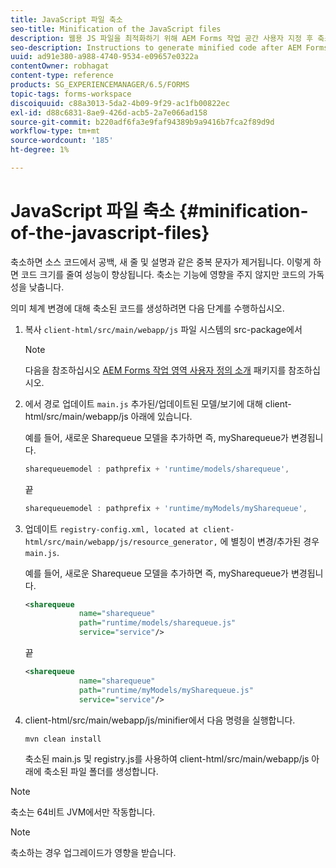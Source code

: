 ```yaml
---
title: JavaScript 파일 축소
seo-title: Minification of the JavaScript files
description: 웹용 JS 파일을 최적화하기 위해 AEM Forms 작업 공간 사용자 지정 후 축소된 코드를 생성하는 지침입니다.
seo-description: Instructions to generate minified code after AEM Forms workspace customizations to optimize the JS files for the web.
uuid: ad91e380-a988-4740-9534-e09657e0322a
contentOwner: robhagat
content-type: reference
products: SG_EXPERIENCEMANAGER/6.5/FORMS
topic-tags: forms-workspace
discoiquuid: c88a3013-5da2-4b09-9f29-ac1fb00822ec
exl-id: d88c6831-8ae9-426d-acb5-2a7e066ad158
source-git-commit: b220adf6fa3e9faf94389b9a9416b7fca2f89d9d
workflow-type: tm+mt
source-wordcount: '185'
ht-degree: 1%

---
```


# JavaScript 파일 축소 {#minification-of-the-javascript-files}

축소하면 소스 코드에서 공백, 새 줄 및 설명과 같은 중복 문자가 제거됩니다. 이렇게 하면 코드 크기를 줄여 성능이 향상됩니다. 축소는 기능에 영향을 주지 않지만 코드의 가독성을 낮춥니다.

의미 체계 변경에 대해 축소된 코드를 생성하려면 다음 단계를 수행하십시오.

1. 복사 `client-html/src/main/webapp/js` 파일 시스템의 src-package에서

   >[!NOTE]
   >
   >다음을 참조하십시오 [AEM Forms 작업 영역 사용자 정의 소개](/help/forms/using/introduction-customizing-html-workspace.md) 패키지를 참조하십시오.

1. 에서 경로 업데이트 `main.js` 추가된/업데이트된 모델/보기에 대해 client-html/src/main/webapp/js 아래에 있습니다.

   예를 들어, 새로운 Sharequeue 모델을 추가하면 즉, mySharequeue가 변경됩니다.

   ```javascript
   sharequeuemodel : pathprefix + 'runtime/models/sharequeue',
   ```

   끝

   ```javascript
   sharequeuemodel : pathprefix + 'runtime/myModels/mySharequeue',
   ```

1. 업데이트 `registry-config.xml, located at client-html/src/main/webapp/js/resource_generator,` 에 별칭이 변경/추가된 경우 `main.js`.

   예를 들어, 새로운 Sharequeue 모델을 추가하면 즉, mySharequeue가 변경됩니다.

   ```xml
   <sharequeue
               name="sharequeue"
               path="runtime/models/sharequeue.js"
               service="service"/>
   ```

   끝

   ```xml
   <sharequeue
               name="sharequeue"
               path="runtime/myModels/mySharequeue.js"
               service="service"/>
   ```

1. client-html/src/main/webapp/js/minifier에서 다음 명령을 실행합니다.

   ```shell
   mvn clean install
   ```

   축소된 main.js 및 registry.js를 사용하여 client-html/src/main/webapp/js 아래에 축소된 파일 폴더를 생성합니다.

>[!NOTE]
>
>축소는 64비트 JVM에서만 작동합니다.

>[!NOTE]
>
>축소하는 경우 업그레이드가 영향을 받습니다.
